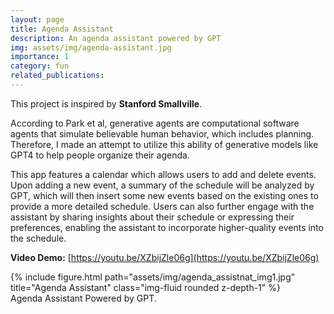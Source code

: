 ```yaml
---
layout: page
title: Agenda Assistant
description: An agenda assistant powered by GPT
img: assets/img/agenda-assistant.jpg
importance: 1
category: fun
related_publications:
---
```


This project is inspired by **Stanford Smallville**.

According to Park et al, generative agents are computational software agents that simulate believable human behavior, which includes planning. Therefore, I made an attempt to utilize this ability of generative models like GPT4 to help people organize their agenda.

This app features a calendar which allows users to add and delete events. Upon adding a new event, a summary of the schedule will be analyzed by GPT, which will then insert some new events based on the existing ones to provide a more detailed schedule. Users can also further engage with the assistant by sharing insights about their schedule or expressing their preferences, enabling the assistant to incorporate higher-quality events into the schedule.

**Video Demo:** [https://youtu.be/XZbijZle06g](https://youtu.be/XZbijZle06g)

<div class="row">
    <div class="col-sm mt-3 mt-md-0">
        {% include figure.html path="assets/img/agenda_assistnat_img1.jpg" title="Agenda Assistant" class="img-fluid rounded z-depth-1" %}
    </div>
</div>
<div class="caption">
    Agenda Assistant Powered by GPT.
</div>

